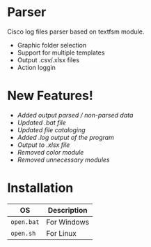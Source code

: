 # Parser
Cisco log files parser based on textfsm module.
- Graphic folder selection
- Support for multiple templates
- Output .csv/.xlsx files
- Action loggin
   
# New Features!
- *Added output parsed / non-parsed data*
- *Updated .bat file*
- *Updated file cataloging*
- *Added .log output of the program*
- *Output to .xlsx file*
- *Removed color module*
- *Removed unnecessary modules*
# Installation

| OS | Description                    |
| ------------- | -------------------- |
| `open.bat`      | For Windows       |
| `open.sh`   | For Linux     |
